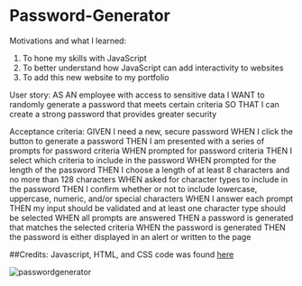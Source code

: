 # Password-Generator
Motivations and what I learned:
1. To hone my skills with JavaScript
2. To better understand how JavaScript can add interactivity to websites
3. To add this new website to my portfolio

User story:
AS AN employee with access to sensitive data
I WANT to randomly generate a password that meets certain criteria
SO THAT I can create a strong password that provides greater security

Acceptance criteria:
GIVEN I need a new, secure password
WHEN I click the button to generate a password
THEN I am presented with a series of prompts for password criteria
WHEN prompted for password criteria
THEN I select which criteria to include in the password
WHEN prompted for the length of the password
THEN I choose a length of at least 8 characters and no more than 128 characters
WHEN asked for character types to include in the password
THEN I confirm whether or not to include lowercase, uppercase, numeric, and/or special characters
WHEN I answer each prompt
THEN my input should be validated and at least one character type should be selected
WHEN all prompts are answered
THEN a password is generated that matches the selected criteria
WHEN the password is generated
THEN the password is either displayed in an alert or written to the page

##Credits:
Javascript, HTML, and CSS code was found [here](https://www.geeksforgeeks.org/build-a-password-generator-app-with-html-css-and-javascript/)

![passwordgenerator](https://github.com/JamieThompson101/Password-Generator/assets/130515437/6371bf4c-b43b-4b5e-a07a-0088f360f48a)
